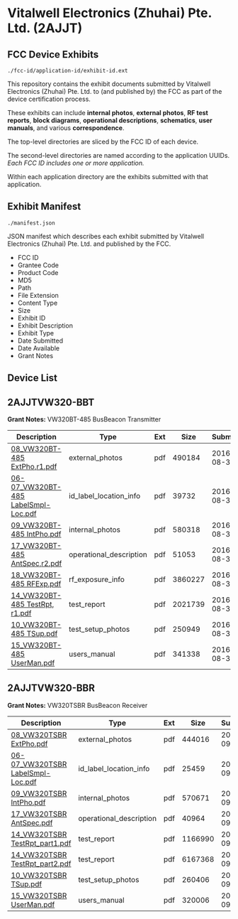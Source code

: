 # Vitalwell Electronics (Zhuhai) Pte. Ltd. (2AJJT)
## FCC Device Exhibits

```
./fcc-id/application-id/exhibit-id.ext
```

This repository contains the exhibit documents submitted by Vitalwell Electronics (Zhuhai) Pte. Ltd. to (and published by) the FCC as part of the device certification process.

These exhibits can include **internal photos**, **external photos**, **RF test reports**, **block diagrams**, **operational descriptions**, **schematics**, **user manuals**, and various **correspondence**.

The top-level directories are sliced by the FCC ID of each device.

The second-level directories are named according to the application UUIDs. *Each FCC ID includes one or more application.*

Within each application directory are the exhibits submitted with that application. 

## Exhibit Manifest

```
./manifest.json
```

JSON manifest which describes each exhibit submitted by Vitalwell Electronics (Zhuhai) Pte. Ltd. and published by the FCC.

- FCC ID
- Grantee Code
- Product Code
- MD5
- Path
- File Extension
- Content Type
- Size
- Exhibit ID
- Exhibit Description
- Exhibit Type
- Date Submitted
- Date Available
- Grant Notes

## Device List
## 2AJJTVW320-BBT
**Grant Notes:** VW320BT-485 BusBeacon Transmitter

| Description | Type | Ext | Size | Submitted | Available |
| ----------- | ---- | --- | ---- | --------- | --------- |
| [08_VW320BT-485 ExtPho,r1.pdf](2AJJTVW320-BBT/7cd19295955294e1352e520edcf1a506/3118330.pdf) | external_photos | pdf | 490184 | 2016-08-31 | 2016-08-31 |
| [06-07_VW320BT-485 LabelSmpl-Loc.pdf](2AJJTVW320-BBT/7cd19295955294e1352e520edcf1a506/3118329.pdf) | id_label_location_info | pdf | 39732 | 2016-08-31 | 2016-08-31 |
| [09_VW320BT-485 IntPho.pdf](2AJJTVW320-BBT/7cd19295955294e1352e520edcf1a506/3118331.pdf) | internal_photos | pdf | 580318 | 2016-08-31 | 2016-08-31 |
| [17_VW320BT-485 AntSpec,r2.pdf](2AJJTVW320-BBT/7cd19295955294e1352e520edcf1a506/3118339.pdf) | operational_description | pdf | 51053 | 2016-08-31 | 2016-08-31 |
| [18_VW320BT-485 RFExp.pdf](2AJJTVW320-BBT/7cd19295955294e1352e520edcf1a506/3118340.pdf) | rf_exposure_info | pdf | 3860227 | 2016-08-31 | 2016-08-31 |
| [14_VW320BT-485 TestRpt, r1.pdf](2AJJTVW320-BBT/7cd19295955294e1352e520edcf1a506/3118336.pdf) | test_report | pdf | 2021739 | 2016-08-31 | 2016-08-31 |
| [10_VW320BT-485 TSup.pdf](2AJJTVW320-BBT/7cd19295955294e1352e520edcf1a506/3118332.pdf) | test_setup_photos | pdf | 250949 | 2016-08-31 | 2016-08-31 |
| [15_VW320BT-485 UserMan.pdf](2AJJTVW320-BBT/7cd19295955294e1352e520edcf1a506/3118337.pdf) | users_manual | pdf | 341338 | 2016-08-31 | 2016-08-31 |
## 2AJJTVW320-BBR
**Grant Notes:** VW320TSBR BusBeacon Receiver

| Description | Type | Ext | Size | Submitted | Available |
| ----------- | ---- | --- | ---- | --------- | --------- |
| [08_VW320TSBR ExtPho.pdf](2AJJTVW320-BBR/149e8d75cdcd6e765cb36fb913dba9fb/3123548.pdf) | external_photos | pdf | 444016 | 2016-09-06 | 2016-09-06 |
| [06-07_VW320TSBR LabelSmpl-Loc.pdf](2AJJTVW320-BBR/149e8d75cdcd6e765cb36fb913dba9fb/3123547.pdf) | id_label_location_info | pdf | 25459 | 2016-09-06 | 2016-09-06 |
| [09_VW320TSBR IntPho.pdf](2AJJTVW320-BBR/149e8d75cdcd6e765cb36fb913dba9fb/3123549.pdf) | internal_photos | pdf | 570671 | 2016-09-06 | 2016-09-06 |
| [17_VW320TSBR AntSpec.pdf](2AJJTVW320-BBR/149e8d75cdcd6e765cb36fb913dba9fb/3123557.pdf) | operational_description | pdf | 40964 | 2016-09-06 | 2016-09-06 |
| [14_VW320TSBR TestRpt_part1.pdf](2AJJTVW320-BBR/149e8d75cdcd6e765cb36fb913dba9fb/3123554.pdf) | test_report | pdf | 1166990 | 2016-09-06 | 2016-09-06 |
| [14_VW320TSBR TestRpt_part2.pdf](2AJJTVW320-BBR/149e8d75cdcd6e765cb36fb913dba9fb/3123558.pdf) | test_report | pdf | 6167368 | 2016-09-06 | 2016-09-06 |
| [10_VW320TSBR TSup.pdf](2AJJTVW320-BBR/149e8d75cdcd6e765cb36fb913dba9fb/3123550.pdf) | test_setup_photos | pdf | 260406 | 2016-09-06 | 2016-09-06 |
| [15_VW320TSBR UserMan.pdf](2AJJTVW320-BBR/149e8d75cdcd6e765cb36fb913dba9fb/3123555.pdf) | users_manual | pdf | 320006 | 2016-09-06 | 2016-09-06 |
